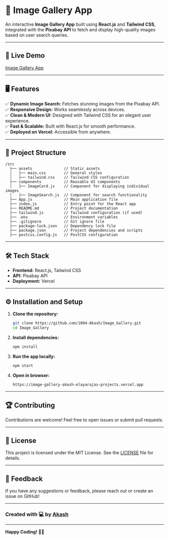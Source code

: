 # 📸 Image Gallery App  

An interactive **Image Gallery App** built using **React.js** and **Tailwind CSS**, integrated with the **Pixabay API** to fetch and display high-quality images based on user search queries.  

---

## 🚀 **Live Demo**  
[Image Gallery App](https://image-gallery-akash-elayarajas-projects.vercel.app/)  

---

## 🖥️ **Features**  

✅ **Dynamic Image Search:** Fetches stunning images from the Pixabay API.  
✅ **Responsive Design:** Works seamlessly across devices.  
✅ **Clean & Modern UI:** Designed with Tailwind CSS for an elegant user experience.  
✅ **Fast & Scalable:** Built with React.js for smooth performance.  
✅ **Deployed on Vercel:** Accessible from anywhere.  

---

## 📂 **Project Structure**  

```
/src
  ├── assets              // Static assets
  │   ├── main.css        // General styles
  │   ├── tailwind.css    // Tailwind CSS configuration
  ├── components          // Reusable UI components
  │   ├── ImageCard.js    // Component for displaying individual images
  │   ├── ImageSearch.js  // Component for search functionality
  ├── App.js              // Main application file
  ├── index.js            // Entry point for the React app
  ├── README.md           // Project documentation
  ├── tailwind.js         // Tailwind configuration (if used)
  ├── .env                // Environment variables
  ├── .gitignore          // Git ignore file
  ├── package-lock.json   // Dependency lock file
  ├── package.json        // Project dependencies and scripts
  ├── postcss.config.js   // PostCSS configuration

```

---

## 🛠️ **Tech Stack**  

- **Frontend:** React.js, Tailwind CSS  
- **API:** Pixabay API  
- **Deployment:** Vercel  

---

## ⚙️ **Installation and Setup**  

1. **Clone the repository:**  

   ```bash
   git clone https://github.com/1004-Akash/Image_Gallery.git
   cd Image_Gallery
   ```

2. **Install dependencies:**  

   ```bash
   npm install
   ```

3. **Run the app locally:**  

   ```bash
   npm start
   ```

4. **Open in browser:**  

   ```
   https://image-gallery-akash-elayarajas-projects.vercel.app
   ```

---

## 🏆 **Contributing**  

Contributions are welcome! Feel free to open issues or submit pull requests.  

---

## 📄 **License**  

This project is licensed under the MIT License. See the [LICENSE](LICENSE) file for details.  

---

## 💬 **Feedback**  

If you have any suggestions or feedback, please reach out or create an issue on GitHub!  

---

### **Created with 💻 by [Akash](https://github.com/1004-Akash)**  

---

**Happy Coding!** 🎨🚀
